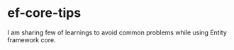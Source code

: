 # ef-core-tips
I am sharing few of learnings to avoid common problems while using Entity framework core.  

